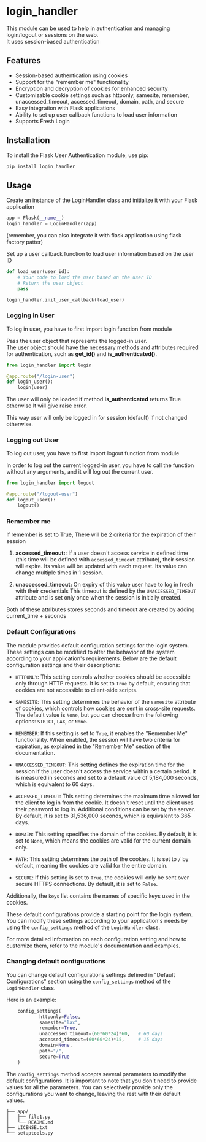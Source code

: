 
# login_handler 

This module can be used to help in authentication and managing login/logout 
or sessions on the web.   
It uses session-based authentication 

## Features

- Session-based authentication using cookies
- Support for the "remember me" functionality
- Encryption and decryption of cookies for enhanced security
- Customizable cookie settings such as httponly, samesite, remember, unaccessed_timeout, accessed_timeout, domain, path, and secure
- Easy integration with Flask applications
- Ability to set up user callback functions to load user information
- Supports Fresh Login 

## Installation

To install the Flask User Authentication module, use pip:

```bash
pip install login_handler
```

## Usage

Create an instance of the LoginHandler class and initialize 
it with your Flask application

```python
app = Flask(__name__)
login_handler = LoginHandler(app)
```

(remember, you can also integrate it with flask application using 
flask factory patter)

Set up a user callback function to load user information 
based on the user ID
```python
def load_user(user_id):
    # Your code to load the user based on the user ID
    # Return the user object
    pass

login_handler.init_user_callback(load_user)
```

### Logging in User
To log in user, you have to first import login function from module 

Pass the user object that represents the logged-in user.  
The user object should have the necessary methods and attributes 
required for authentication, such as 
**get_id()** and **is_authenticated()**.

```python
from login_handler import login

@app.route("/login-user")
def login_user():
    login(user)
```

The user will only be loaded if method **is_authenticated**
returns True otherwise It will give raise error. 

This way user will only be logged in for session (default)
if not changed otherwise.

### Logging out User
To log out user, you have to first import logout function from module

In order to log out the current logged-in user, you have to call the
function without any arguments, and it will log out the current user.

```python
from login_handler import logout

@app.route("/logout-user")
def logout_user():
    logout()
```

### Remember me  

If remember is set to True, There will be 2 criteria for the expiration 
of their session

1. **accessed_timeout:**: If a user doesn't access service in defined 
time (this time will be defined with `accessed_timeout` attribute), 
their session will expire. Its value will be updated with each request.
Its value can change multiple times in 1 session.

2. **unaccessed_timeout:** On expiry of this value user have to log in fresh with their credentials 
This timeout is defined by the `UNACCESSED_TIMEOUT` attribute and 
is set only once when the session is initially created.

Both of these attributes stores seconds 
and timeout are created by adding current_time + seconds 


### Default Configurations

The module provides default configuration settings for the login system. These settings can be modified to alter the behavior of the system according to your application's requirements. Below are the default configuration settings and their descriptions:

- `HTTPONLY`: This setting controls whether cookies should be accessible only through HTTP requests. It is set to `True` by default, ensuring that cookies are not accessible to client-side scripts.

- `SAMESITE`: This setting determines the behavior of the `samesite` attribute of cookies, which controls how cookies are sent in cross-site requests. The default value is `None`, but you can choose from the following options: `STRICT`, `LAX`, or `None`.

- `REMEMBER`: If this setting is set to `True`, it enables the "Remember Me" functionality. When enabled, the session will have two criteria for expiration, as explained in the "Remember Me" section of the documentation.

- `UNACCESSED_TIMEOUT`: This setting defines the expiration time for the session if the user doesn't access the service within a certain period. It is measured in seconds and set to a default value of 5,184,000 seconds, which is equivalent to 60 days.

- `ACCESSED_TIMEOUT`: This setting determines the maximum time allowed for the client to log in from the cookie. It doesn't reset until the client uses their password to log in. Additional conditions can be set by the server. By default, it is set to 31,536,000 seconds, which is equivalent to 365 days.

- `DOMAIN`: This setting specifies the domain of the cookies. By default, it is set to `None`, which means the cookies are valid for the current domain only.

- `PATH`: This setting determines the path of the cookies. It is set to `/` by default, meaning the cookies are valid for the entire domain.

- `SECURE`: If this setting is set to `True`, the cookies will only be sent over secure HTTPS connections. By default, it is set to `False`.

Additionally, the `keys` list contains the names of specific keys used in the cookies.

These default configurations provide a starting point for the login system. You can modify these settings according to your application's needs by using the `config_settings` method of the `LoginHandler` class.

For more detailed information on each configuration setting and how to customize them, refer to the module's documentation and examples.


### Changing default configurations

You can change default configurations settings defined in "Default Configurations"
section using the `config_settings`
method of the `LoginHandler` class.

Here is an example: 

```python
    config_settings(
            httponly=False,
            samesite="lax",
            remember=True,
            unaccessed_timeout=(60*60*24)*60,   # 60 days
            accessed_timeout=(60*60*24)*15,     # 15 days
            domain=None,
            path="/",
            secure=True
    )
```

The `config_settings` method accepts several parameters to modify
the default configurations. 
It is important to note that you don't need to provide values for all 
the parameters. You can selectively provide only the configurations 
you want to change, leaving the rest with their default values.


```
├── app/
│   ├── file1.py
│   └── README.md
├── LICENSE.txt
└── setuptools.py
```




